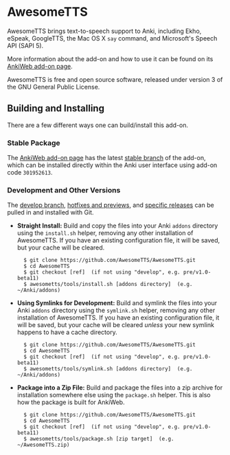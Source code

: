 # AwesomeTTS

AwesomeTTS brings text-to-speech support to Anki, including Ekho, eSpeak,
GoogleTTS, the Mac OS X `say` command, and Microsoft's Speech API (SAPI 5).

More information about the add-on and how to use it can be found on its
[AnkiWeb add-on page](https://ankiweb.net/shared/info/301952613).

AwesomeTTS is free and open source software, released under version 3 of the
GNU General Public License.

## Building and Installing

There are a few different ways one can build/install this add-on.

### Stable Package

The [AnkiWeb add-on page](https://ankiweb.net/shared/info/301952613) has the
latest [stable branch](https://github.com/AwesomeTTS/AwesomeTTS/tree/stable)
of the add-on, which can be installed directly within the Anki user interface
using add-on code `301952613`.

### Development and Other Versions

The [develop branch](https://github.com/AwesomeTTS/AwesomeTTS/tree/develop),
[hotfixes and previews](https://github.com/AwesomeTTS/AwesomeTTS/branches),
and [specific releases](https://github.com/AwesomeTTS/AwesomeTTS/releases) can
be pulled in and installed with Git.

- **Straight Install:**
  Build and copy the files into your Anki `addons` directory using the
  `install.sh` helper, removing any other installation of AwesomeTTS. If you
  have an existing configuration file, it will be saved, but your cache will
  be cleared.

        $ git clone https://github.com/AwesomeTTS/AwesomeTTS.git
        $ cd AwesomeTTS
        $ git checkout [ref]  (if not using "develop", e.g. pre/v1.0-beta11)
        $ awesometts/tools/install.sh [addons directory]  (e.g. ~/Anki/addons)

- **Using Symlinks for Development:**
  Build and symlink the files into your Anki `addons` directory using the
  `symlink.sh` helper, removing any other installation of AwesomeTTS. If you
  have an existing configuration file, it will be saved, but your cache will
  be cleared _unless_ your new symlink happens to have a cache directory.

        $ git clone https://github.com/AwesomeTTS/AwesomeTTS.git
        $ cd AwesomeTTS
        $ git checkout [ref]  (if not using "develop", e.g. pre/v1.0-beta11)
        $ awesometts/tools/symlink.sh [addons directory]  (e.g. ~/Anki/addons)

- **Package into a Zip File:**
  Build and package the files into a zip archive for installation somewhere
  else using the `package.sh` helper. This is also how the package is built
  for AnkiWeb.

        $ git clone https://github.com/AwesomeTTS/AwesomeTTS.git
        $ cd AwesomeTTS
        $ git checkout [ref]  (if not using "develop", e.g. pre/v1.0-beta11)
        $ awesometts/tools/package.sh [zip target]  (e.g. ~/AwesomeTTS.zip)
